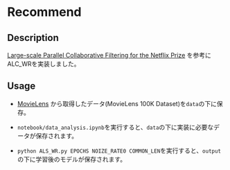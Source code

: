 # Recommend


## Description
<a href="http://www.grappa.univ-lille3.fr/~mary/cours/stats/centrale/reco/paper/MatrixFactorizationALS.pdf">Large-scale Parallel Collaborative Filtering for the Netflix Prize</a>
を参考にALC_WRを実装しました。



## Usage
* <a href="https://grouplens.org/datasets/movielens">MovieLens</a> から取得したデータ(MovieLens 100K Dataset)を`data`の下に保存。


* `notebook/data_analysis.ipynb`を実行すると、`data`の下に実装に必要なデータが保存されます。


* ``` python ALS_WR.py EPOCHS NOIZE_RATE0 COMMON_LEN ```を実行すると、`output`の下に学習後のモデルが保存されます。


